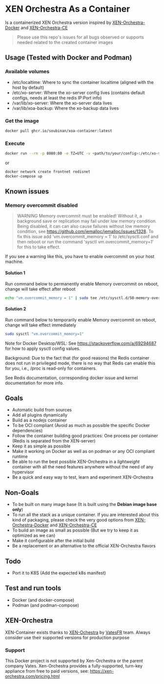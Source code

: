 # XEN Orchestra As a Container

Is a containerized XEN Orchestra version inspired by [XEN-Orchestra-Docker](https://github.com/ronivay/xen-orchestra-docker) and [XEN-Orchestra-CE](https://github.com/Ezka77/xen-orchestra-ce)

> Please use this repo's issues for all bugs observed or supports needed related to the created container images

## Usage (Tested with Docker and Podman)

### Available volumes

* /etc/localtime: Where to sync the container localtime (aligned with the host by default)
* /etc/xo-server: Where the xo-server config lives (contains default configs, needs at least the redis IP:Port info)
* /var/lib/xo-server: Where the xo-server data lives
* /var/lib/xoa-backup: Where the xo-backup data lives

### Get the image

```bash
docker pull ghcr.io/soubinan/xoa-container:latest
```

### Execute

```bash
docker run --rm -p 8080:80 -e TZ=UTC -v <path/to/your/config>:/etc/xo-server -v <path/to/your/data>:/var/lib/xo-server -v <path/to/your/data>:/var/lib/xo-backup ghcr.io/soubinan/xoa-container:latest
```

or

```bash
docker network create frontnet redisnet
docker-compose up
```

## Known issues

### Memory overcommit disabled

> WARNING Memory overcommit must be enabled! Without it, a background save or replication may fail under low memory condition. Being disabled, it can can also cause failures without low memory condition, see <https://github.com/jemalloc/jemalloc/issues/1328>. To fix this issue add 'vm.overcommit_memory = 1' to /etc/sysctl.conf and then reboot or run the command 'sysctl vm.overcommit_memory=1' for this to take effect.

If you see a warning like this, you have to enable overcommit on your host machine.

#### Solution 1

Run command below to permanently enable Memory overcommit on reboot, change will take effect after reboot

```bash
echo "vm.overcommit_memory = 1" | sudo tee /etc/sysctl.d/50-memory-overcommit.conf
```

#### Solution 2

Run command below to temporarily enable Memory overcommit on reboot, change will take effect immediately

```bash
sudo sysctl "vm.overcommit_memory=1"
```

Note for Docker Desktop/WSL: See <https://stackoverflow.com/a/69294687> for how to apply sysctl config values.

Background: Due to the fact that (for good reasons) the Redis container does not run in privileged mode, there is no way that Redis can enable this for you, i.e., /proc is read-only for containers.

See Redis documentation, corresponding docker issue and kernel documentation for more info.

## Goals

* Automatic build from sources
* Add all plugins dynamically
* Build as a nodejs container
* To be OCI compliant (Avoid as much as possible the specific Docker dependencies)
* Follow the container building good practices: One process per container (Redis is separated from the XEN-server)
* Keep it as simple as possible
* Make it working on Docker as well as on podman or any OCI compliant runtime
* Be able to run the best possible XEN-Orchestra in a *lightweight* container with all the need features anywhere without the need of any hypervisor
* Be a quick and easy way to test, learn and experiment XEN-Orchestra

## Non-Goals

* To be built on many image base (It is built using the **Debian image base only**)
* To run all the stack as a unique container. If you are interested about this kind of packaging, please check the very good options from [XEN-Orchestra-Docker](https://github.com/ronivay/xen-orchestra-docker) and [XEN-Orchestra-CE](https://github.com/Ezka77/xen-orchestra-ce)
* To build an image as small as possible (But we try to keep it as optimized as we can)
* Make it configurable after the initial build
* Be a replacement or an alternative to the official XEN-Orchestra flavors

## Todo

* Port it to K8S (Add the expected k8s manifest)

## Test and run tools

* Docker (and docker-compose)
* Podman (and podman-compose)

## XEN-Orchestra

XEN-Container exists thanks to [XEN-Ochestra](https://github.com/vatesfr/xen-orchestra) by [VatesFR](https://github.com/vatesfr) team. Always consider use their supported versions for production purpose

### Support

This Docker project is not supported by Xen-Orchestra or the parent company Vates.
Xen-Orchestra provides a fully-supported, turn-key appliance from free to paid versions, see: <https://xen-orchestra.com/pricing.html>
